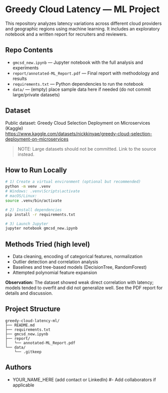 # Greedy Cloud Latency — ML Project

This repository analyzes latency variations across different cloud providers and geographic regions using machine learning.
It includes an exploratory notebook and a written report for recruiters and reviewers.

## Repo Contents
- `gmcsd_new.ipynb` — Jupyter notebook with the full analysis and experiments
- `report/annotated-ML_Report.pdf` — Final report with methodology and results
- `requirements.txt` — Python dependencies to run the notebook
- `data/` — (empty) place sample data here if needed (do not commit large/private datasets)

## Dataset
Public dataset: Greedy Cloud Selection Deployment on Microservices (Kaggle)  
https://www.kaggle.com/datasets/nickkinyae/greedy-cloud-selection-deployment-on-microservices

> NOTE: Large datasets should not be committed. Link to the source instead.

## How to Run Locally
```bash
# 1) Create a virtual environment (optional but recommended)
python -m venv .venv
# Windows: .venv\Scripts\activate
# macOS/Linux:
source .venv/bin/activate

# 2) Install dependencies
pip install -r requirements.txt

# 3) Launch Jupyter
jupyter notebook gmcsd_new.ipynb
```

## Methods Tried (high level)
- Data cleaning, encoding of categorical features, normalization
- Outlier detection and correlation analysis
- Baselines and tree-based models (DecisionTree, RandomForest)
- Attempted polynomial feature expansion

**Observation:** The dataset showed weak direct correlation with latency; models tended to overfit and did not generalize well. See the PDF report for details and discussion.

## Project Structure
```
greedy-cloud-latency-ml/
├── README.md
├── requirements.txt
├── gmcsd_new.ipynb
├── report/
│   └── annotated-ML_Report.pdf
└── data/
    └── .gitkeep
```

## Authors
- YOUR_NAME_HERE (add contact or LinkedIn)
#- Add collaborators if applicable
```
